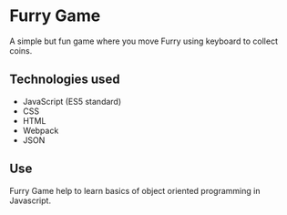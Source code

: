 # Furry Game
A simple but fun game where you move Furry using keyboard to collect coins.

## Technologies used
- JavaScript (ES5 standard)
- CSS
- HTML
- Webpack
- JSON

## Use
Furry Game help to learn basics of object oriented programming in Javascript.


